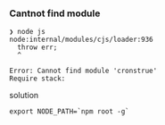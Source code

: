 ### Cantnot find module
```
❯ node js
node:internal/modules/cjs/loader:936
  throw err;
  ^

Error: Cannot find module 'cronstrue'
Require stack:
```

solution
```
export NODE_PATH=`npm root -g`
```
